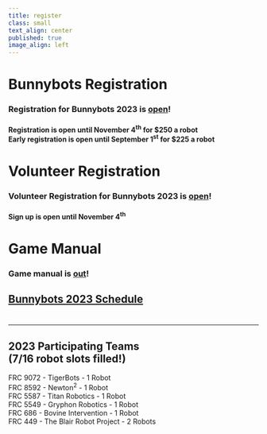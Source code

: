 ```yaml
---
title: register
class: small
text_align: center
published: true
image_align: left
---
```


# **Bunnybots Registration**
### Registration for Bunnybots 2023 is [open](https://forms.gle/P6CBCiAryC2MGoY89)! 
#### Registration is open until November 4<sup>th</sup> for $250 a robot </br> Early registration is open until September 1<sup>st</sup> for $225 a robot

# **Volunteer Registration**
### Volunteer Registration for Bunnybots 2023 is [open](https://forms.gle/R48FA1F24YnmYgHE6)!
#### Sign up is open until November 4<sup>th</sup>

# **Game Manual**
### Game manual is [out](https://docs.google.com/document/d/1OtVUJ3cwBjjSRfQvrFDM4mu5tYW5kNEiKQE-vzLtY2A/edit?usp=sharing)!

## [Bunnybots 2023 Schedule](https://docs.google.com/document/d/1axW6Y_WmsrgSJ8pNxNLGLyLCSw-21vPZmiJ03NX5nUY/edit?usp=sharing)
# 
---
## **2023 Participating Teams** <br> (7/16 robot slots filled!)
FRC 9072 - TigerBots - 1 Robot <br>
FRC 8592 - Newton<sup>2</sup> - 1 Robot <br>
FRC 5587 - Titan Robotics - 1 Robot <br>
FRC 5549 - Gryphon Robotics - 1 Robot <br>
FRC 686 - Bovine Intervention - 1 Robot <br>
FRC 449 - The Blair Robot Project - 2 Robots

